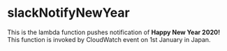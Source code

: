 # slackNotifyNewYear
This is the lambda function pushes notification of <b>Happy New Year 2020!</b><br>This function is invoked by CloudWatch event on 1st January in Japan.
